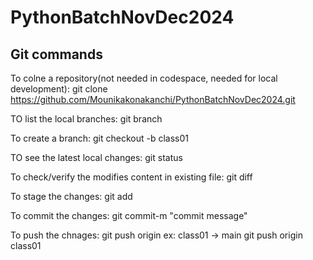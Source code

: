 # PythonBatchNovDec2024
## Git commands

To colne a repository(not needed in codespace, needed for local development):
    git clone https://github.com/Mounikakonakanchi/PythonBatchNovDec2024.git

TO list the local branches:
    git branch

To create a branch:
    git checkout -b class01

TO see the latest local changes:
    git status

To check/verify the modifies content in existing file:
    git diff

To stage the changes:
    git add <filename>

To commit the changes:
    git commit-m "commit message"

To push the chnages:
    git push origin <sourceBranch>
    ex: class01 -> main
    git push origin class01